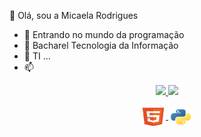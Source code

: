   👋 Olá, sou a Micaela Rodrigues
- 👀 Entrando no mundo da programação
- 🌱 Bacharel Tecnologia da Informação 
- 💞️ TI ...
- 📫 


<!---
MicaelaRodriguess/MicaelaRodriguess is a ✨ special ✨ repository because its `README.md` (this file) appears on your GitHub profile.
You can click the Preview link to take a look at your changes.
--->
<div align="center">
  <a href="https://github.com/MicaelaRodriguess">
  <img height="180em" src="https://github-readme-stats.vercel.app/api?username=MicaelaRodriguess&show_icons=true&theme=dracula&include_all_commits=true&count_private=true"/>
  <img height="180em" src="https://github-readme-stats.vercel.app/api/top-langs/?username=MicaelaRodriguess&layout=compact&langs_count=7&theme=dracula"/>

  
 <div style="display: inline_block"><br>
 <img align="center" alt="Mica-HTML" height="30" width="40" src="https://raw.githubusercontent.com/devicons/devicon/master/icons/html5/html5-original.svg">
   <img align="center" alt="Mica-Python" height="30" width="40" src="https://raw.githubusercontent.com/devicons/devicon/master/icons/python/python-original.svg">
  </div> 


